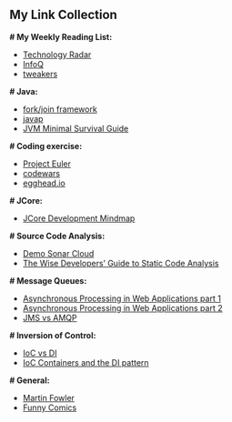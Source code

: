 ## My Link Collection

**# My Weekly Reading List:**
- [Technology Radar](https://www.thoughtworks.com/radar)
- [InfoQ](https://www.infoq.com/)
- [tweakers](https://tweakers.net/)

**# Java:**
- [fork/join framework](http://www.h-online.com/developer/features/The-fork-join-framework-in-Java-7-1762357.html)
- [javap](https://javaranch.com/journal/200408/ScjpTipLine-javap.html)
- [JVM Minimal Survival Guide](http://hadihariri.com/2013/12/29/jvm-minimal-survival-guide-for-the-dotnet-developer/)

**# Coding exercise:**
- [Project Euler](https://projecteuler.net/)
- [codewars](https://www.codewars.com/)
- [egghead.io](https://egghead.io/)

**# JCore:**
- [JCore Development Mindmap](https://www.mindmeister.com/801209030?t=RGZ2iJrY0k)

**# Source Code Analysis:**
- [Demo Sonar Cloud](https://github.com/mustaphaz/becoming-a-web-developer/blob/master/docs/files/demo-sonar-cloud.md)
- [The Wise Developers’ Guide to Static Code Analysis](https://zeroturnaround.com/rebellabs/developers-guide-static-code-analysis-findbugs-checkstyle-pmd-coverity-sonarqube/)

**# Message Queues:**  
- [Asynchronous Processing in Web Applications part 1](https://blog.codepath.com/2012/11/15/asynchronous-processing-in-web-applications-part-1-a-database-is-not-a-queue/)
- [Asynchronous Processing in Web Applications part 2](http://blog.codepath.com/2013/01/06/asynchronous-processing-in-web-applications-part-2-developers-need-to-understand-message-queues/)
- [JMS vs AMQP](https://www.linkedin.com/pulse/jms-vs-amqp-eran-shaham/)

**# Inversion of Control:**
- [IoC vs DI](https://dzone.com/articles/ioc-vs-di)
- [IoC Containers and the DI pattern](https://www.martinfowler.com/articles/injection.html)

**# General:**
- [Martin Fowler](https://www.martinfowler.com/intro.html)
- [Funny Comics](https://www.monkeyuser.com/)
